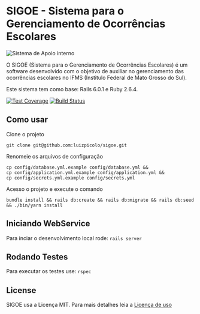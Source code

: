 # SIGOE - Sistema para o Gerenciamento de Ocorrências Escolares

![Sistema de Apoio interno](https://raw.githubusercontent.com/luizpicolo/siai/master/app/assets/images/logo_ifms.png?token=ABT0W4aSOnogYpUeUhFZlcp1WgNYR34Gks5Yv3kuwA%3D%3D)

O SIGOE (Sistema para o Gerenciamento de Ocorrências Escolares) é um software desenvolvido com o objetivo de auxiliar no gerenciamento das ocorrências escolares no IFMS (Institulo Federal de Mato Grosso do Sul).

Este sistema tem como base: Rails 6.0.1 e Ruby 2.6.4.

[![Test Coverage](https://api.codeclimate.com/v1/badges/a99a88d28ad37a79dbf6/test_coverage)](https://codeclimate.com/github/luizpicolo/siai/test_coverage)
[![Build Status](https://travis-ci.org/luizpicolo/sigoe.svg?branch=master)](https://travis-ci.org/luizpicolo/sigoe)

## Como usar

Clone o projeto

    git clone git@github.com:luizpicolo/sigoe.git

Renomeie os arquivos de configuração

    cp config/database.yml.example config/database.yml &&
    cp config/application.yml.example config/application.yml &&
    cp config/secrets.yml.example config/secrets.yml

Acesso o projeto e execute o comando

    bundle install && rails db:create && rails db:migrate && rails db:seed && ./bin/yarn install

## Iniciando WebService

Para inciar o desenvolvimento local rode: `rails server`

## Rodando Testes

Para executar os testes use: `rspec`

## License

SIGOE usa a Licença MIT. Para mais detalhes leia a [Licença de uso](./LICENSE.txt)
